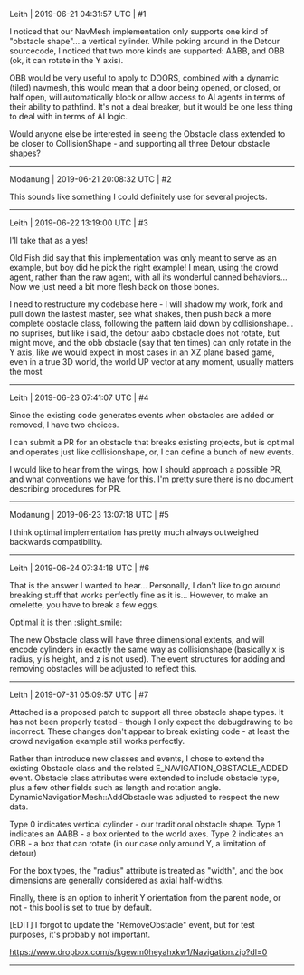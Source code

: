 Leith | 2019-06-21 04:31:57 UTC | #1

I noticed that our NavMesh implementation only supports one kind of "obstacle shape"... a vertical cylinder. While poking around in the Detour sourcecode, I noticed that two more kinds are supported: AABB, and OBB (ok, it can rotate in the Y axis).

OBB would be very useful to apply to DOORS, combined with a dynamic (tiled) navmesh, this would mean that a door being opened, or closed, or half open, will automatically block or allow access to AI agents in terms of their ability to pathfind. It's not a deal breaker, but it would be one less thing to deal with in terms of AI logic.

Would anyone else be interested in seeing the Obstacle class extended to be closer to CollisionShape - and supporting all three Detour obstacle shapes?

-------------------------

Modanung | 2019-06-21 20:08:32 UTC | #2

This sounds like something I could definitely use for several projects.

-------------------------

Leith | 2019-06-22 13:19:00 UTC | #3

I'll take that as a yes!

Old Fish did say that this implementation was only meant to serve as an example, but boy did he pick the right example! I mean, using the crowd agent, rather than the raw agent, with all its wonderful canned behaviors... Now we just need a bit more flesh back on those bones.

I need to restructure my codebase here - I will shadow my work, fork and pull down the lastest master, see what shakes, then push back a more complete obstacle class, following the pattern laid down by collisionshape... no suprises, but like i said, the detour aabb obstacle does not rotate, but might move, and the obb obstacle (say that ten times) can only rotate in the Y axis, like we would expect in most cases in an XZ plane based game, even in a true 3D world, the world UP vector at any moment, usually matters the most

-------------------------

Leith | 2019-06-23 07:41:07 UTC | #4

Since the existing code generates events when obstacles are added or removed, I have two choices.

I can submit a PR for an obstacle that breaks existing projects, but is optimal and operates just like collisionshape, or, I can define a bunch of new events.

I would like to hear from the wings, how I should approach a possible PR, and what conventions we have for this. I'm pretty sure there is no document describing procedures for PR.

-------------------------

Modanung | 2019-06-23 13:07:18 UTC | #5

I think optimal implementation has pretty much always outweighed backwards compatibility.

-------------------------

Leith | 2019-06-24 07:34:18 UTC | #6

That is the answer I wanted to hear...
Personally, I don't like to go around breaking stuff that works perfectly fine as it is...
However, to make an omelette, you have to break a few eggs.

Optimal it is then :slight_smile:

The new Obstacle class will have three dimensional extents, and will encode cylinders in exactly the same way as collisionshape (basically x is radius, y is height, and z is not used).
The event structures for adding and removing obstacles will be adjusted to reflect this.

-------------------------

Leith | 2019-07-31 05:09:57 UTC | #7

Attached is a proposed patch to support all three obstacle shape types.
It has not been properly tested - though I only expect the debugdrawing to be incorrect.
These changes don't appear to break existing code - at least the crowd navigation example still works perfectly.

Rather than introduce new classes and events, I chose to extend the existing Obstacle class and the related E_NAVIGATION_OBSTACLE_ADDED event.
Obstacle class attributes were extended to include obstacle type, plus a few other fields such as length and rotation angle. DynamicNavigationMesh::AddObstacle was adjusted to respect the new data.

Type 0 indicates vertical cylinder - our traditional obstacle shape.
Type 1 indicates an AABB - a box oriented to the world axes.
Type 2 indicates an OBB - a box that can rotate (in our case only around Y, a limitation of detour)

For the box types, the "radius" attribute is treated as "width", and the box dimensions are generally considered as axial half-widths.

Finally, there is an option to inherit Y orientation from the parent node, or not - this bool is set to true by default.

[EDIT]
I forgot to update the "RemoveObstacle" event, but for test purposes, it's probably not important.

<https://www.dropbox.com/s/kgewm0heyahxkw1/Navigation.zip?dl=0>

-------------------------

